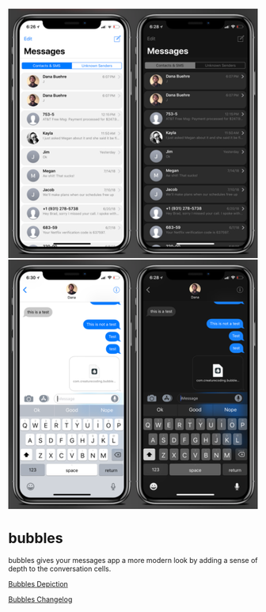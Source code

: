 ![bubbles](Repo_Assets/BubblesListView.png)
![bubbles](Repo_Assets/BubblesChatView.png)


# bubbles
bubbles gives your messages app a more modern look by adding a sense of depth to the conversation cells.

[Bubbles Depiction](https://creaturesurvive.github.io/repo/packages/bubbles/depiction/)    

[Bubbles Changelog](https://creaturesurvive.github.io/repo/packages/bubbles/changelog/)    
